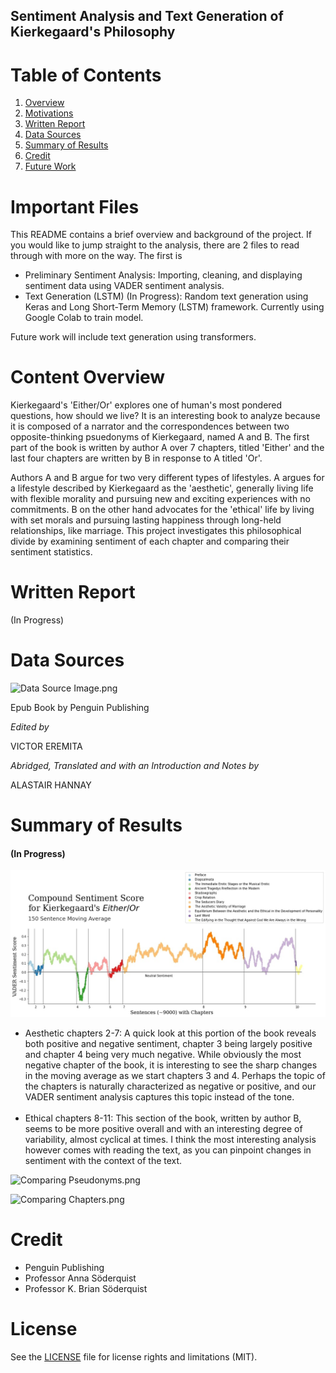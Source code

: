 ## Sentiment Analysis and Text Generation of Kierkegaard's Philosophy  


# Table of Contents


1. [Overview](#Overview)
2. [Motivations](#Motivations)
3. [Written Report](#Written-Report)
4. [Data Sources](#Data-Sources)
5. [Summary of Results](#Summary-of-Results)
6. [Credit](#Credit)
7. [Future Work](#Future-Work)


# Important Files
This README contains a brief overview and background of the project. If you would like to jump straight to the analysis, there are 2 files to read through with more on the way. The first is 
- Preliminary Sentiment Analysis: Importing, cleaning, and displaying sentiment data using VADER sentiment analysis.
- Text Generation (LSTM) (In Progress): Random text generation using Keras and Long Short-Term Memory (LSTM) framework. Currently using Google Colab to train model.

Future work will include text generation using transformers.


# Content Overview
Kierkegaard's 'Either/Or' explores one of human's most pondered questions, how should we live? It is an interesting book to analyze because it is composed of a narrator and the correspondences between two opposite-thinking psuedonyms of Kierkegaard, named A and B. The first part of the book is written by author A over 7 chapters, titled 'Either' and the last four chapters are written by B in response to A titled 'Or'. 

Authors A and B argue for two very different types of lifestyles. A argues for a lifestyle described by Kierkegaard as the 'aesthetic', generally living life with flexible morality and pursuing new and exciting experiences with no commitments. B on the other hand advocates for the 'ethical' life by living with set morals and pursuing lasting happiness through long-held relationships, like marriage. This project investigates this philosophical divide by examining sentiment of each chapter and comparing their sentiment statistics.


# Written Report
(In Progress)


# Data Sources


![Data Source Image.png](https://github.com/pkm29/Philosophy_Analysis/raw/master/images/Data%20Source%20Image.jpg)

Epub Book by Penguin Publishing

*Edited by*

VICTOR EREMITA

*Abridged, Translated and with an Introduction and Notes by*

ALASTAIR HANNAY


# Summary of Results

#### (In Progress)
![All Chapters Sentiment Graph.png](https://github.com/paulmtree/Philosophy_Analysis/raw/master/images/Sentiment%20Graph%20Big%20(1).jpg)

* Aesthetic chapters 2-7: A quick look at this portion of the book reveals both positive and negative sentiment, chapter 3 being largely positive and chapter 4 being very much negative. While obviously the most negative chapter of the book, it is interesting to see the sharp changes in the moving average as we start chapters 3 and 4. Perhaps the topic of the chapters is naturally characterized as negative or positive, and our VADER sentiment analysis captures this topic instead of the tone. <br><br>
* Ethical chapters 8-11: This section of the book, written by author B, seems to be more positive overall and with an interesting degree of variability, almost cyclical at times. I think the most interesting analysis however comes with reading the text, as you can pinpoint changes in sentiment with the context of the text.

![Comparing Pseudonyms.png](https://github.com/pkm29/Philosophy_Analysis/raw/master/images/box1.jpg)

![Comparing Chapters.png](https://github.com/pkm29/Philosophy_Analysis/raw/master/images/box2.jpg)

# Credit
- Penguin Publishing
- Professor Anna Söderquist 
- Professor K. Brian Söderquist


# License
See the [LICENSE](https://github.com/pkm29/Philosophy_Analysis/blob/master/LICENSE.md) file for license rights and limitations (MIT).
